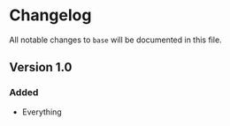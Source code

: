 # Changelog

All notable changes to `base` will be documented in this file.

## Version 1.0

### Added
- Everything
